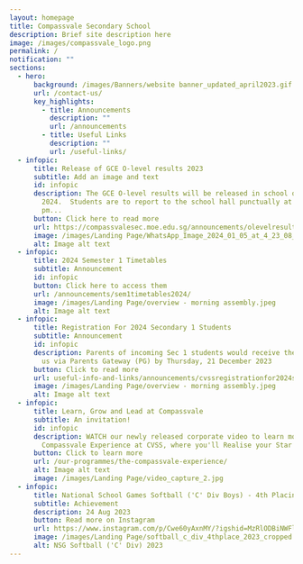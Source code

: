 ```yaml
---
layout: homepage
title: Compassvale Secondary School
description: Brief site description here
image: /images/compassvale_logo.png
permalink: /
notification: ""
sections:
  - hero:
      background: /images/Banners/website banner_updated_april2023.gif
      url: /contact-us/
      key_highlights:
        - title: Announcements
          description: ""
          url: /announcements
        - title: Useful Links
          description: ""
          url: /useful-links/
  - infopic:
      title: Release of GCE O-level results 2023
      subtitle: Add an image and text
      id: infopic
      description: The GCE O-level results will be released in school on Thur, 11 Jan
        2024.  Students are to report to the school hall punctually at 2.00
        pm...
      button: Click here to read more
      url: https://compassvalesec.moe.edu.sg/announcements/olevelresultsrelease2023/
      image: /images/Landing Page/WhatsApp_Image_2024_01_05_at_4_23_08_PM.jpeg
      alt: Image alt text
  - infopic:
      title: 2024 Semester 1 Timetables
      subtitle: Announcement
      id: infopic
      button: Click here to access them
      url: /announcements/sem1timetables2024/
      image: /images/Landing Page/overview - morning assembly.jpeg
      alt: Image alt text
  - infopic:
      title: Registration For 2024 Secondary 1 Students
      subtitle: Announcement
      id: infopic
      description: Parents of incoming Sec 1 students would receive the following from
        us via Parents Gateway (PG) by Thursday, 21 December 2023
      button: Click to read more
      url: useful-info-and-links/announcements/cvssregistrationfor2024sec1students/
      image: /images/Landing Page/overview - morning assembly.jpeg
      alt: Image alt text
  - infopic:
      title: Learn, Grow and Lead at Compassvale
      subtitle: An invitation!
      id: infopic
      description: WATCH our newly released corporate video to learn more about The
        Compassvale Experience at CVSS, where you'll Realise your Star Within.
      button: Click to learn more
      url: /our-programmes/the-compassvale-experience/
      alt: Image alt text
      image: /images/Landing Page/video_capture_2.jpg
  - infopic:
      title: National School Games Softball ('C' Div Boys) - 4th Placing
      subtitle: Achievement
      description: 24 Aug 2023
      button: Read more on Instagram
      url: https://www.instagram.com/p/Cwe60yAxnMY/?igshid=MzRlODBiNWFlZA==
      image: /images/Landing Page/softball_c_div_4thplace_2023_cropped.jpeg
      alt: NSG Softball ('C' Div) 2023
---
```

